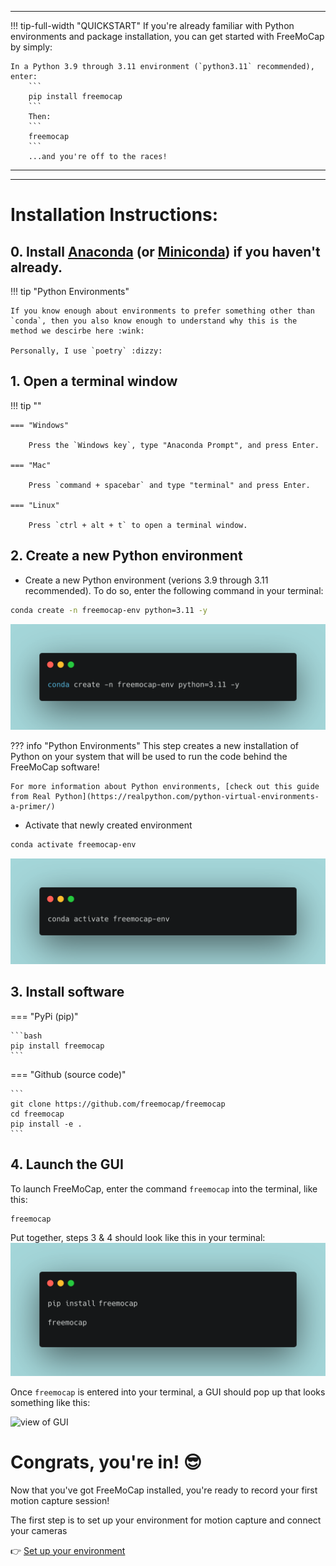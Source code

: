___



!!! tip-full-width "QUICKSTART"
    If you're already familiar with Python environments and package installation, you can get started with FreeMoCap by simply:
    
    In a Python 3.9 through 3.11 environment (`python3.11` recommended), enter: 
        ```
        pip install freemocap
        ```
        Then: 
        ```
        freemocap
        ```
        ...and you're off to the races!
___
___
# Installation Instructions:
## 0.  Install [Anaconda](https://www.anaconda.com/download) (or [Miniconda](https://docs.conda.io/en/latest/miniconda.html)) if you haven't already.
!!! tip "Python Environments"

    If you know enough about environments to prefer something other than `conda`, then you also know enough to understand why this is the method we descirbe here :wink:

    Personally, I use `poetry` :dizzy:

## 1. Open a terminal window
!!! tip ""

    === "Windows"
    
        Press the `Windows key`, type "Anaconda Prompt", and press Enter.
    
    === "Mac"
    
        Press `command + spacebar` and type "terminal" and press Enter. 
    
    === "Linux"
    
        Press `ctrl + alt + t` to open a terminal window.
    
## 2. Create a new Python environment 

- Create a new Python environment (verions 3.9 through 3.11 recommended). To do so, enter the following command in your terminal: 
```bash
conda create -n freemocap-env python=3.11 -y
```
![conda create -n freemocap-env python=3.11 -y](../assets/images/carbon_conda_create_freemocap-env.png)

??? info "Python Environments" 
    This step creates a new installation of Python on your system that will be used to run the code behind the FreeMoCap software!

    For more information about Python environments, [check out this guide from Real Python](https://realpython.com/python-virtual-environments-a-primer/)
    

- Activate that newly created environment
```bash
conda activate freemocap-env
```
![conda activate freemocap-env](../assets/images/carbon_conda_activate_freemocap-env.png)

## 3. Install software

=== "PyPi (pip)"

    ```bash
    pip install freemocap
    ```

=== "Github (source code)" 

    ```
    git clone https://github.com/freemocap/freemocap
    cd freemocap
    pip install -e .    
    ```

## 4. Launch the GUI
To launch FreeMoCap, enter the command `freemocap` into the terminal, like this:
```
freemocap
```
Put together, steps 3 & 4 should look like this in your terminal:
![pip install freemocap / freemocap](../assets/images/carbon_pipinstall_freemocap.png)


Once `freemocap` is entered into your terminal, a GUI should pop up that looks something like this:

![view of GUI](https://user-images.githubusercontent.com/15314521/239695690-90ef7e7b-48f3-4f46-8d4a-5b5bcc3254b3.png)


# Congrats, you're in! :sunglasses:

Now that you've got FreeMoCap installed, you're ready to record your first motion capture session!

The first step is to set up your environment for motion capture and connect your cameras

:point_right: [Set up your environment](/getting_started/your_first_recording/)
